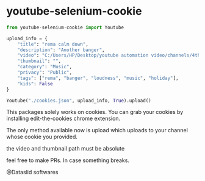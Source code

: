 # youtube-selenium-cookie

```python
from youtube-selenium-cookie import Youtube

upload_info = {
    "title": "rema calm down",
    "description": "Another banger",
    "video": "C:/Users/HP/Desktop/youtube automation video/channels/4th.mp4",
    "thumbnail": "",
    "category": "Music",
    "privacy": "Public",
    "tags": ["rema", "banger", "loudness", "music", "holiday"],
    "kids": False
}

Youtube("./cookies.json", upload_info, True).upload()
```

This packages solely works on cookies. You can grab your cookies by installing edit-the-cookies chrome extension.

The only method available now is upload which uploads to your channel whose cookie you provided.

the video and thumbnail path must be absolute

feel free to make PRs. In case something breaks.

@Dataslid softwares
